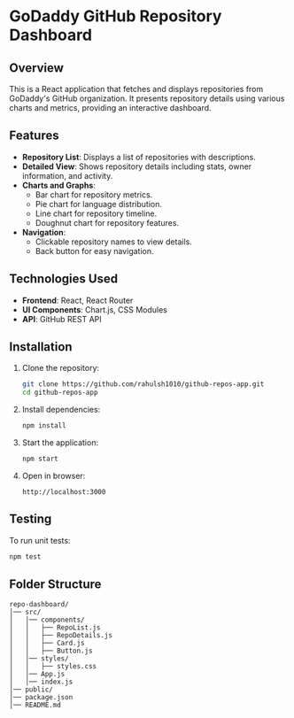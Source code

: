 # GoDaddy GitHub Repository Dashboard

## Overview

This is a React application that fetches and displays repositories from GoDaddy's GitHub organization. It presents repository details using various charts and metrics, providing an interactive dashboard.

## Features

- **Repository List**: Displays a list of repositories with descriptions.
- **Detailed View**: Shows repository details including stats, owner information, and activity.
- **Charts and Graphs**:
  - Bar chart for repository metrics.
  - Pie chart for language distribution.
  - Line chart for repository timeline.
  - Doughnut chart for repository features.
- **Navigation**:
  - Clickable repository names to view details.
  - Back button for easy navigation.

## Technologies Used

- **Frontend**: React, React Router
- **UI Components**: Chart.js, CSS Modules
- **API**: GitHub REST API

## Installation

1. Clone the repository:
   ```sh
   git clone https://github.com/rahulsh1010/github-repos-app.git
   cd github-repos-app
   ```
2. Install dependencies:
   ```sh
   npm install
   ```
3. Start the application:
   ```sh
   npm start
   ```
4. Open in browser:
   ```
   http://localhost:3000
   ```

## Testing

To run unit tests:

```sh
npm test
```

## Folder Structure

```
repo-dashboard/
│── src/
│   │── components/
│   │   ├── RepoList.js
│   │   ├── RepoDetails.js
│   │   ├── Card.js
│   │   ├── Button.js
│   │── styles/
│   │   ├── styles.css
│   │── App.js
│   │── index.js
│── public/
│── package.json
│── README.md
```
